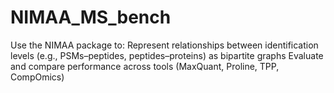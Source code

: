 # NIMAA_MS_bench
Use the NIMAA package to:  Represent relationships between identification levels (e.g., PSMs–peptides, peptides–proteins) as bipartite graphs  Evaluate and compare performance across tools (MaxQuant, Proline, TPP, CompOmics) 
